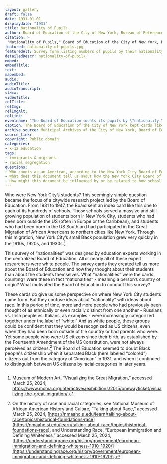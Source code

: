 ```yaml
--- 
layout: gallery
draft: false
date: 1931-01-01
displaydate: "1931"
title: Nationality of Pupils
author: Board of Education of the City of New York, Bureau of Reference, Research, and Statistics
citation: >
 "Nationality of Pupils," Board of Education of the City of New York, Bureau of Reference, Research, and Statistics, in New York City Civil Rights History Project, Accessed: [Month Day, Year], https://nyccivilrightshistory.org/gallery/nationality-of-pupils.
featured: nationality-of-pupils.jpg
featuredAlt: Survey form listing numbers of pupils by their nationality or racial category.
detailedDescr: nationality-of-pupils
embed: 
embedTitle: 
text: 
mapembed: 
audio: 
audioTitle: 
audioTranscript: 
video: 
videoTitle: 
relTitle: 
relImg: 
relImgAlt: 
relLink: 
eventname: "The Board of Education counts its pupils by \"nationality.\""
caption: The Board of Education of the City of New York kept cards like these to count the number of students of different “nationalities” in each school. 
archive_source: Municipal Archives of the City of New York, Board of Education Papers
source_link: 
copyright: Public domain
categories: 
- k-12 education
tags: 
- immigrants & migrants
- racial segregation
questions: 
- Who counts as an American, according to the New York City Board of Education in 1931? How does this definition of American compare to who was in fact a US citizen at the time? 
- What does this document tell us about how the New York City Board of Education thought about its students at this time? 
- How might this document be influenced by or be related to how school governance worked in New York City at the time?
--- 
```

 
Who were New York City’s students? This seemingly simple question became the focus of a citywide research project led by the Board of Education. From 1931 to 1947, the Board sent an index card like this one to each of its hundreds of schools. Those schools served a massive and still-growing population of students born in New York City, students who had been born outside the US (often in Europe or the Caribbean), and students who had been born in the US South and had participated in the Great Migration of African Americans to northern cities like New York. Through this migration, New York City’s small Black population grew very quickly in the 1910s, 1920s, and 1930s.[^1] 

This survey of “nationalities” was designed by education experts working in the centralized Board of Education. All or nearly all of these expert researchers were white people. The survey cards they created  tell us more about the Board of Education and how they thought about their students than about the students themselves. What “nationalities” were the cards counting? Were these in fact “nationalities” - meaning a person’s country of origin? What motivated the Board of Education to conduct this survey? 

These cards do give us some perspective on where New York City students came from. But they confuse ideas about “nationality” with ideas about race. In this period of time, more and more people who had previously been thought of as ethnically or even racially distinct from one another - Russians vs. Irish people vs. Italians, as examples - were increasingly categorized together under the label of “white.” And as white people, these groups could be confident that they would be recognized as US citizens, even when they had been born outside of the country or had parents who were. Yet some people who were US citizens since their birth, as established by the Fourteenth Amendment of the US Constitution, were not always perceived as citizens.[^2] The Board of Education seemed to doubt Black people's citizenship when it separated Black (here labeled “colored”) citizens out from the category of “American” in 1931, and when it continued to distinguish between US citizens by racial categories in later years.  

[^1]: Museum of Modern Art, “Visualizing the Great Migration,” accessed March 25, 2024, https://www.moma.org/interactives/exhibitions/2015/onewayticket/visualizing-the-great-migration/.

[^2]: On the history of race and racial categories, see National Museum of African American History and Culture, “Talking about Race,” accessed March 25, 2024, [https://nmaahc.si.edu/learn/talking-about-race/topics/historical-foundations-race](https://nmaahc.si.edu/learn/talking-about-race/topics/historical-foundations-race), and Understanding Race, “European Immigration and Defining Whiteness,” accessed March 25, 2024, [https://understandingrace.org/history/government/european-immigration-and-defining-whiteness-1910-1920/](https://understandingrace.org/history/government/european-immigration-and-defining-whiteness-1910-1920/).
